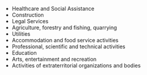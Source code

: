 - Healthcare and Social Assistance 
- Construction
- Legal Services
- Agriculture, forestry and fishing, quarrying
- Utilities
- Accommodation and food service activities
- Professional, scientific and technical activities
- Education
- Arts, entertainment and recreation
- Activities of extraterritorial organizations and bodies
